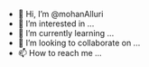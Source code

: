 - 👋 Hi, I’m @mohanAlluri
- 👀 I’m interested in ...
- 🌱 I’m currently learning ...
- 💞️ I’m looking to collaborate on ...
- 📫 How to reach me ...

<!---
mohanAlluri/mohanAlluri is a ✨ special ✨ repository because its `README.md` (this file) appears on your GitHub profile.
You can click the Preview link to take a look at your changes.
--->
